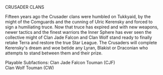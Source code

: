 CRUSADER CLANS

 Fifteen years ago the Crusader clans were humbled on Tukkyaid, by the might of the Comguards and the cunning of Ulric Kerensky and forced to sign a humiliating truce. Now that truce has expired and with new weapons, newer tactics and the finest warriors the Inner Sphere has ever seen the collective might of Clan Jade Falcon and Clan Wolf stand ready to finally retake Terra and restore the true Star League. The Crusaders will complete Kerensky's dream and woe betide any Lyran, Blakist or Draconian who attempts to stand between them and their prize. 

Playable Subfactions:
Clan Jade Falcon Touman (CJF)
<br>Clan Wolf Touman (CW)
